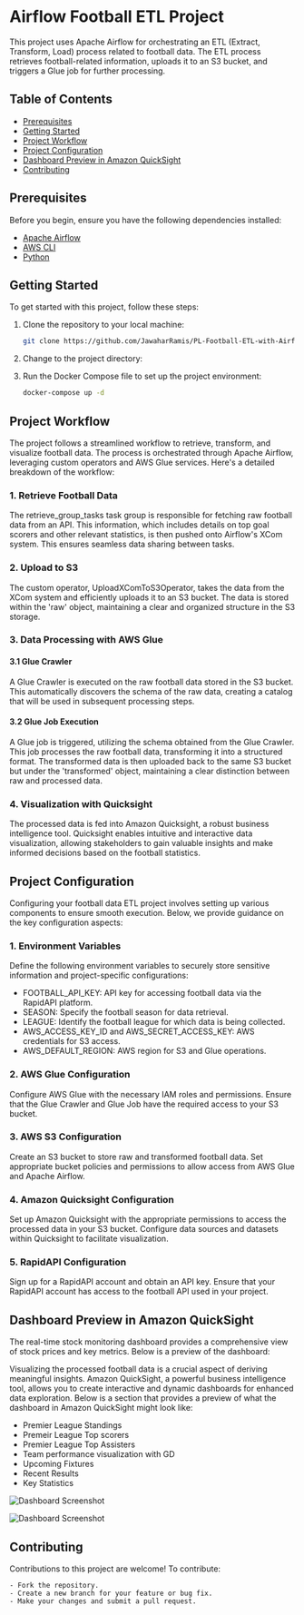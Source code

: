 # Airflow Football ETL Project

This project uses Apache Airflow for orchestrating an ETL (Extract, Transform, Load) process related to football data. The ETL process retrieves football-related information, uploads it to an S3 bucket, and triggers a Glue job for further processing.

## Table of Contents

- [Prerequisites](#prerequisites)
- [Getting Started](#installation)
- [Project Workflow](#dag-overview)
- [Project Configuration](#configuration)
- [Dashboard Preview in Amazon QuickSight](#dashboard)
- [Contributing](#contributing)

## Prerequisites

Before you begin, ensure you have the following dependencies installed:

- [Apache Airflow](https://airflow.apache.org/)
- [AWS CLI](https://aws.amazon.com/cli/)
- [Python](https://www.python.org/)

## Getting Started

To get started with this project, follow these steps:

1. Clone the repository to your local machine:

   ```bash
   git clone https://github.com/JawaharRamis/PL-Football-ETL-with-Airflow-AWS.git
   ```

2. Change to the project directory:

3. Run the Docker Compose file to set up the project environment:

   ```bash
   docker-compose up -d

## Project Workflow

The project follows a streamlined workflow to retrieve, transform, and visualize football data. The process is orchestrated through Apache Airflow, leveraging custom operators and AWS Glue services. Here's a detailed breakdown of the workflow:

### 1. Retrieve Football Data
The retrieve_group_tasks task group is responsible for fetching raw football data from an API. This information, which includes details on top goal scorers and other relevant statistics, is then pushed onto Airflow's XCom system. This ensures seamless data sharing between tasks.

### 2. Upload to S3
The custom operator, UploadXComToS3Operator, takes the data from the XCom system and efficiently uploads it to an S3 bucket. The data is stored within the 'raw' object, maintaining a clear and organized structure in the S3 storage.

### 3. Data Processing with AWS Glue
#### 3.1 Glue Crawler
A Glue Crawler is executed on the raw football data stored in the S3 bucket. This automatically discovers the schema of the raw data, creating a catalog that will be used in subsequent processing steps.

#### 3.2 Glue Job Execution
A Glue job is triggered, utilizing the schema obtained from the Glue Crawler. This job processes the raw football data, transforming it into a structured format. The transformed data is then uploaded back to the same S3 bucket but under the 'transformed' object, maintaining a clear distinction between raw and processed data.

### 4. Visualization with Quicksight
The processed data is fed into Amazon Quicksight, a robust business intelligence tool. Quicksight enables intuitive and interactive data visualization, allowing stakeholders to gain valuable insights and make informed decisions based on the football statistics.


## Project Configuration
Configuring your football data ETL project involves setting up various components to ensure smooth execution. Below, we provide guidance on the key configuration aspects:

###  1. Environment Variables
Define the following environment variables to securely store sensitive information and project-specific configurations:

- FOOTBALL_API_KEY: API key for accessing football data via the RapidAPI platform.
- SEASON: Specify the football season for data retrieval.
- LEAGUE: Identify the football league for which data is being collected.
- AWS_ACCESS_KEY_ID and AWS_SECRET_ACCESS_KEY: AWS credentials for S3 access.
- AWS_DEFAULT_REGION: AWS region for S3 and Glue operations.

### 2. AWS Glue Configuration
Configure AWS Glue with the necessary IAM roles and permissions. Ensure that the Glue Crawler and Glue Job have the required access to your S3 bucket.

### 3. AWS S3 Configuration
Create an S3 bucket to store raw and transformed football data. Set appropriate bucket policies and permissions to allow access from AWS Glue and Apache Airflow.

### 4. Amazon Quicksight Configuration
Set up Amazon Quicksight with the appropriate permissions to access the processed data in your S3 bucket. Configure data sources and datasets within Quicksight to facilitate visualization.

### 5. RapidAPI Configuration
Sign up for a RapidAPI account and obtain an API key. Ensure that your RapidAPI account has access to the football API used in your project.

## Dashboard Preview in Amazon QuickSight

The real-time stock monitoring dashboard provides a comprehensive view of stock prices and key metrics. Below is a preview of the dashboard:

Visualizing the processed football data is a crucial aspect of deriving meaningful insights. Amazon QuickSight, a powerful business intelligence tool, allows you to create interactive and dynamic dashboards for enhanced data exploration. Below is a section that provides a preview of what the dashboard in Amazon QuickSight might look like:

- Premier League Standings
- Premeir League Top scorers
- Premier League Top Assisters
- Team performance visualization with GD
- Upcoming Fixtures
- Recent Results
- Key Statistics

![Dashboard Screenshot](images/quicksight-1.png)

![Dashboard Screenshot](images/quicksight-1.png)

## Contributing

Contributions to this project are welcome! To contribute:

    - Fork the repository.
    - Create a new branch for your feature or bug fix.
    - Make your changes and submit a pull request.

